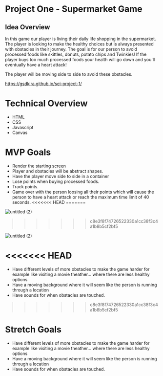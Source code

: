 # Project One - Supermarket Game

## Idea Overview

In this game our player is living their daily life shopping in the supermarket. The player is looking to make the healthy choices but is always presented with obstacles in their journey. The goal is for our person to avoid processed foods like skittles, donuts, potato chips and Twinkies! If the player buys too much processed foods your health will go down and you'll eventually have a heart attack! 

The player will be moving side to side to avoid these obstacles. 

https://gsdkira.github.io/sei-project-1/


# Technical Overview

* HTML
* CSS
* Javascript
* Canvas

# MVP Goals

* Render the starting screen
* Player and obstacles will be abstract shapes.
* Have the player move side to side in a container
* Lose points when buying processed foods.
* Track points.
* Game over with the person loosing all their points which will cause the person to have a heart attack or reach the maximum time limit of 40 seconds. 
<<<<<<< HEAD
=======

![untitled (2)](https://user-images.githubusercontent.com/34468962/138515271-0e981ee0-e23e-4b48-a402-c8381cc72d42.png)

>>>>>>> c8e3f8f74726522330a1cc38f3c4a1b8b5cf2bf5

![untitled (2)](https://user-images.githubusercontent.com/34468962/138515271-0e981ee0-e23e-4b48-a402-c8381cc72d42.png)

<<<<<<< HEAD
=======
* Have different levels of more obstacles to make the game harder for example like visiting a movie theather... where there are less healthy options 
* Have a moving background where it will seem like the person is running through a location
* Have sounds for when obstacles are touched.
>>>>>>> c8e3f8f74726522330a1cc38f3c4a1b8b5cf2bf5

# Stretch Goals

* Have different levels of more obstacles to make the game harder for example like visiting a movie theather... where there are less healthy options 
* Have a moving background where it will seem like the person is running through a location
* Have sounds for when obstacles are touched.
